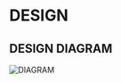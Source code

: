 # DESIGN

## DESIGN DIAGRAM

![DIAGRAM](https://user-images.githubusercontent.com/94243541/142908599-083da258-e12e-4516-a776-762b22f122ab.png)


